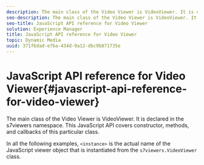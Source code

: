```yaml
---
description: The main class of the Video Viewer is VideoViewer. It is declared in the s7viewers namespace. This JavaScript API covers constructor, methods, and callbacks of this particular class.
seo-description: The main class of the Video Viewer is VideoViewer. It is declared in the s7viewers namespace. This JavaScript API covers constructor, methods, and callbacks of this particular class.
seo-title: JavaScript API reference for Video Viewer
solution: Experience Manager
title: JavaScript API reference for Video Viewer
topic: Dynamic Media
uuid: 371f6dad-e7ba-434d-9a12-dbc9b871735e
---
```


# JavaScript API reference for Video Viewer{#javascript-api-reference-for-video-viewer}

The main class of the Video Viewer is VideoViewer. It is declared in the s7viewers namespace. This JavaScript API covers constructor, methods, and callbacks of this particular class.

In all the following examples, `<instance>` is the actual name of the JavaScript viewer object that is instantiated from the `s7viewers.VideoViewer` class. 
